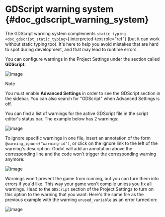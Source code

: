 # GDScript warning system {#doc_gdscript_warning_system}

The GDScript warning system complements
`static typing <doc_gdscript_static_typing>`{.interpreted-text
role="ref"} (but it can work without static typing too). It\'s here to
help you avoid mistakes that are hard to spot during development, and
that may lead to runtime errors.

You can configure warnings in the Project Settings under the section
called **GDScript**:

![image](img/typed_gdscript_warning_system_settings.webp)

> [!NOTE]
> You must enable **Advanced Settings** in order to see the GDScript
> section in the sidebar. You can also search for \"GDScript\" when
> Advanced Settings is off.

You can find a list of warnings for the active GDScript file in the
script editor\'s status bar. The example below has 2 warnings:

![image](img/typed_gdscript_warning_example.webp)

To ignore specific warnings in one file, insert an annotation of the
form `@warning_ignore("warning-id")`, or click on the ignore link to the
left of the warning\'s description. Godot will add an annotation above
the corresponding line and the code won\'t trigger the corresponding
warning anymore:

![image](img/typed_gdscript_warning_system_ignore.webp)

Warnings won\'t prevent the game from running, but you can turn them
into errors if you\'d like. This way your game won\'t compile unless you
fix all warnings. Head to the `GDScript` section of the Project Settings
to turn on this option to the warning that you want. Here\'s the same
file as the previous example with the warning `unused_variable` as an
error turned on:

![image](img/typed_gdscript_warning_system_errors.webp)
